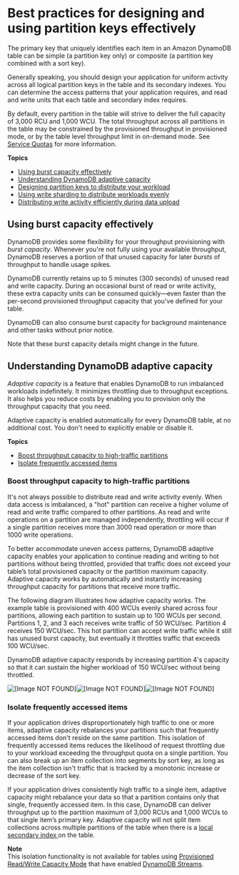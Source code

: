 # Best practices for designing and using partition keys effectively<a name="bp-partition-key-design"></a>

The primary key that uniquely identifies each item in an Amazon DynamoDB table can be simple \(a partition key only\) or composite \(a partition key combined with a sort key\)\. 

Generally speaking, you should design your application for uniform activity across all logical partition keys in the table and its secondary indexes\. You can determine the access patterns that your application requires, and read and write units that each table and secondary index requires\. 

By default, every partition in the table will strive to deliver the full capacity of 3,000 RCU and 1,000 WCU\. The total throughput across all partitions in the table may be constrained by the provisioned throughput in provisioned mode, or by the table level throughput limit in on\-demand mode\. See [Service Quotas](https://docs.aws.amazon.com/amazondynamodb/latest/developerguide/ServiceQuotas.html) for more information\.

**Topics**
+ [Using burst capacity effectively](#bp-partition-key-throughput-bursting)
+ [Understanding DynamoDB adaptive capacity](#bp-partition-key-partitions-adaptive)
+ [Designing partition keys to distribute your workload](bp-partition-key-uniform-load.md)
+ [Using write sharding to distribute workloads evenly](bp-partition-key-sharding.md)
+ [Distributing write activity efficiently during data upload](bp-partition-key-data-upload.md)

## Using burst capacity effectively<a name="bp-partition-key-throughput-bursting"></a>

DynamoDB provides some flexibility for your throughput provisioning with *burst capacity*\. Whenever you're not fully using your available throughput, DynamoDB reserves a portion of that unused capacity for later *bursts* of throughput to handle usage spikes\.

DynamoDB currently retains up to 5 minutes \(300 seconds\) of unused read and write capacity\. During an occasional burst of read or write activity, these extra capacity units can be consumed quickly—even faster than the per\-second provisioned throughput capacity that you've defined for your table\.

DynamoDB can also consume burst capacity for background maintenance and other tasks without prior notice\.

Note that these burst capacity details might change in the future\.

## Understanding DynamoDB adaptive capacity<a name="bp-partition-key-partitions-adaptive"></a>

*Adaptive capacity* is a feature that enables DynamoDB to run imbalanced workloads indefinitely\. It minimizes throttling due to throughput exceptions\. It also helps you reduce costs by enabling you to provision only the throughput capacity that you need\.

Adaptive capacity is enabled automatically for every DynamoDB table, at no additional cost\. You don't need to explicitly enable or disable it\.

**Topics**
+ [Boost throughput capacity to high\-traffic partitions](#bp-partition-key-partitions-adaptive-boost)
+ [Isolate frequently accessed items](#bp-partition-key-partitions-adaptive-split)

### Boost throughput capacity to high\-traffic partitions<a name="bp-partition-key-partitions-adaptive-boost"></a>

It's not always possible to distribute read and write activity evenly\. When data access is imbalanced, a "hot" partition can receive a higher volume of read and write traffic compared to other partitions\. As read and write operations on a partition are managed independently, throttling will occur if a single partition receives more than 3000 read operation or more than 1000 write operations\. 

 To better accommodate uneven access patterns, DynamoDB adaptive capacity enables your application to continue reading and writing to hot partitions without being throttled, provided that traffic does not exceed your table’s total provisioned capacity or the partition maximum capacity\. Adaptive capacity works by automatically and instantly increasing throughput capacity for partitions that receive more traffic\. 

The following diagram illustrates how adaptive capacity works\. The example table is provisioned with 400 WCUs evenly shared across four partitions, allowing each partition to sustain up to 100 WCUs per second\. Partitions 1, 2, and 3 each receives write traffic of 50 WCU/sec\. Partition 4 receives 150 WCU/sec\. This hot partition can accept write traffic while it still has unused burst capacity, but eventually it throttles traffic that exceeds 100 WCU/sec\.

DynamoDB adaptive capacity responds by increasing partition 4's capacity so that it can sustain the higher workload of 150 WCU/sec without being throttled\.

![\[Image NOT FOUND\]](http://docs.aws.amazon.com/amazondynamodb/latest/developerguide/images/adaptive-capacity.png)![\[Image NOT FOUND\]](http://docs.aws.amazon.com/amazondynamodb/latest/developerguide/)![\[Image NOT FOUND\]](http://docs.aws.amazon.com/amazondynamodb/latest/developerguide/)

### Isolate frequently accessed items<a name="bp-partition-key-partitions-adaptive-split"></a>

If your application drives disproportionately high traffic to one or more items, adaptive capacity rebalances your partitions such that frequently accessed items don't reside on the same partition\. This isolation of frequently accessed items reduces the likelihood of request throttling due to your workload exceeding the throughput quota on a single partition\. You can also break up an item collection into segments by sort key, as long as the item collection isn't traffic that is tracked by a monotonic increase or decrease of the sort key\.

 If your application drives consistently high traffic to a single item, adaptive capacity might rebalance your data so that a partition contains only that single, frequently accessed item\. In this case, DynamoDB can deliver throughput up to the partition maximum of 3,000 RCUs and 1,000 WCUs to that single item’s primary key\. Adaptive capacity will not split item collections across multiple partitions of the table when there is a [local secondary index ](https://docs.aws.amazon.com/amazondynamodb/latest/developerguide/LSI.html) on the table\.

**Note**  
This isolation functionality is not available for tables using [Provisioned Read/Write Capacity Mode](https://docs.aws.amazon.com/amazondynamodb/latest/developerguide/HowItWorks.ReadWriteCapacityMode.html#HowItWorks.ProvisionedThroughput.Manual) that have enabled [DynamoDB Streams](https://docs.aws.amazon.com/amazondynamodb/latest/developerguide/Streams.html)\.